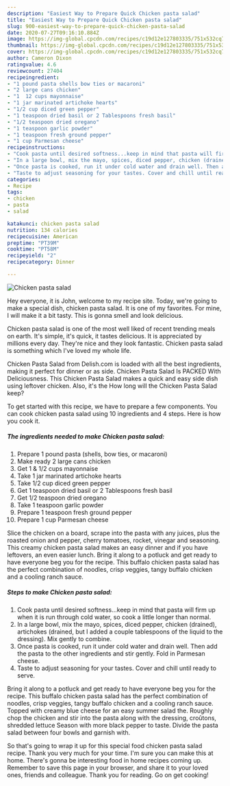```yaml
---
description: "Easiest Way to Prepare Quick Chicken pasta salad"
title: "Easiest Way to Prepare Quick Chicken pasta salad"
slug: 900-easiest-way-to-prepare-quick-chicken-pasta-salad
date: 2020-07-27T09:16:10.884Z
image: https://img-global.cpcdn.com/recipes/c19d12e127803335/751x532cq70/chicken-pasta-salad-recipe-main-photo.jpg
thumbnail: https://img-global.cpcdn.com/recipes/c19d12e127803335/751x532cq70/chicken-pasta-salad-recipe-main-photo.jpg
cover: https://img-global.cpcdn.com/recipes/c19d12e127803335/751x532cq70/chicken-pasta-salad-recipe-main-photo.jpg
author: Cameron Dixon
ratingvalue: 4.6
reviewcount: 27404
recipeingredient:
- "1 pound pasta shells bow ties or macaroni"
- "2 large cans chicken"
- "1  12 cups mayonnaise"
- "1 jar marinated artichoke hearts"
- "1/2 cup diced green pepper"
- "1 teaspoon dried basil or 2 Tablespoons fresh basil"
- "1/2 teaspoon dried oregano"
- "1 teaspoon garlic powder"
- "1 teaspoon fresh ground pepper"
- "1 cup Parmesan cheese"
recipeinstructions:
- "Cook pasta until desired softness...keep in mind that pasta will firm up when it is run through cold water, so cook a little longer than normal."
- "In a large bowl, mix the mayo, spices, diced pepper, chicken (drained), artichokes (drained, but I added a couple tablespoons of the liquid to the dressing). Mix gently to combine."
- "Once pasta is cooked, run it under cold water and drain well. Then add the pasta to the other ingredients and stir gently. Fold in Parmesan cheese."
- "Taste to adjust seasoning for your tastes. Cover and chill until ready to serve."
categories:
- Recipe
tags:
- chicken
- pasta
- salad

katakunci: chicken pasta salad 
nutrition: 134 calories
recipecuisine: American
preptime: "PT39M"
cooktime: "PT58M"
recipeyield: "2"
recipecategory: Dinner

---
```



![Chicken pasta salad](https://img-global.cpcdn.com/recipes/c19d12e127803335/751x532cq70/chicken-pasta-salad-recipe-main-photo.jpg)

Hey everyone, it is John, welcome to my recipe site. Today, we're going to make a special dish, chicken pasta salad. It is one of my favorites. For mine, I will make it a bit tasty. This is gonna smell and look delicious.

Chicken pasta salad is one of the most well liked of recent trending meals on earth. It's simple, it's quick, it tastes delicious. It is appreciated by millions every day. They're nice and they look fantastic. Chicken pasta salad is something which I've loved my whole life.

Chicken Pasta Salad from Delish.com is loaded with all the best ingredients, making it perfect for dinner or as side. Chicken Pasta Salad Is PACKED With Deliciousness. This Chicken Pasta Salad makes a quick and easy side dish using leftover chicken. Also, it&#39;s the How long will the Chicken Pasta Salad keep?


To get started with this recipe, we have to prepare a few components. You can cook chicken pasta salad using 10 ingredients and 4 steps. Here is how you cook it.

<!--inarticleads1-->

##### The ingredients needed to make Chicken pasta salad:

1. Prepare 1 pound pasta (shells, bow ties, or macaroni)
1. Make ready 2 large cans chicken
1. Get 1 &amp; 1/2 cups mayonnaise
1. Take 1 jar marinated artichoke hearts
1. Take 1/2 cup diced green pepper
1. Get 1 teaspoon dried basil or 2 Tablespoons fresh basil
1. Get 1/2 teaspoon dried oregano
1. Take 1 teaspoon garlic powder
1. Prepare 1 teaspoon fresh ground pepper
1. Prepare 1 cup Parmesan cheese


Slice the chicken on a board, scrape into the pasta with any juices, plus the roasted onion and pepper, cherry tomatoes, rocket, vinegar and seasoning. This creamy chicken pasta salad makes an easy dinner and if you have leftovers, an even easier lunch. Bring it along to a potluck and get ready to have everyone beg you for the recipe. This buffalo chicken pasta salad has the perfect combination of noodles, crisp veggies, tangy buffalo chicken and a cooling ranch sauce. 

<!--inarticleads2-->

##### Steps to make Chicken pasta salad:

1. Cook pasta until desired softness...keep in mind that pasta will firm up when it is run through cold water, so cook a little longer than normal.
1. In a large bowl, mix the mayo, spices, diced pepper, chicken (drained), artichokes (drained, but I added a couple tablespoons of the liquid to the dressing). Mix gently to combine.
1. Once pasta is cooked, run it under cold water and drain well. Then add the pasta to the other ingredients and stir gently. Fold in Parmesan cheese.
1. Taste to adjust seasoning for your tastes. Cover and chill until ready to serve.


Bring it along to a potluck and get ready to have everyone beg you for the recipe. This buffalo chicken pasta salad has the perfect combination of noodles, crisp veggies, tangy buffalo chicken and a cooling ranch sauce. Topped with creamy blue cheese for an easy summer salad the. Roughly chop the chicken and stir into the pasta along with the dressing, croûtons, shredded lettuce Season with more black pepper to taste. Divide the pasta salad between four bowls and garnish with. 

So that's going to wrap it up for this special food chicken pasta salad recipe. Thank you very much for your time. I'm sure you can make this at home. There's gonna be interesting food in home recipes coming up. Remember to save this page in your browser, and share it to your loved ones, friends and colleague. Thank you for reading. Go on get cooking!
